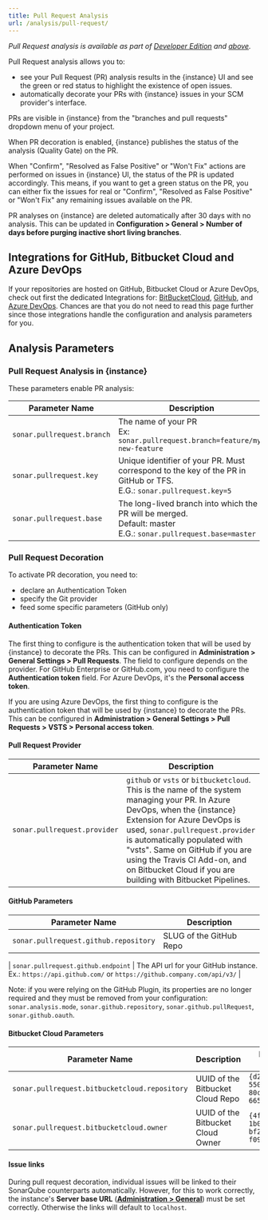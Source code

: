 ```yaml
---
title: Pull Request Analysis
url: /analysis/pull-request/
---
```


<!-- sonarqube -->

_Pull Request analysis is available as part of [Developer Edition](https://redirect.sonarsource.com/editions/developer.html) and [above](https://www.sonarsource.com/plans-and-pricing/)._

<!-- /sonarqube -->


Pull Request analysis allows you to:

* see your Pull Request (PR) analysis results in the {instance} UI and see the green or red status to highlight the existence of open issues.
* automatically decorate your PRs with {instance} issues in your SCM provider's interface. 

PRs are visible in {instance} from the "branches and pull requests" dropdown menu of your project.

When PR decoration is enabled, {instance} publishes the status of the analysis (Quality Gate) on the PR.

When "Confirm", "Resolved as False Positive" or "Won't Fix" actions are performed on issues in {instance} UI, the status of the PR is updated accordingly. This means, if you want to get a green status on the PR, you can either fix the issues for real or "Confirm", "Resolved as False Positive" or "Won't Fix" any remaining issues available on the PR.

PR analyses on {instance} are deleted automatically after 30 days with no analysis. This can be updated in **Configuration > General > Number of days before purging inactive short living branches**. 

<!-- sonarcloud -->
## Integrations for GitHub, Bitbucket Cloud and Azure DevOps
If your repositories are hosted on GitHub, Bitbucket Cloud or Azure DevOps, check out first the dedicated Integrations for: [BitBucketCloud](/integrations/bitbucketcloud/), [GitHub](/integrations/github/), and [Azure DevOps](/integrations/vsts/). Chances are that you do not need to read this page further since those integrations handle the configuration and analysis parameters for you.
<!-- /sonarcloud -->

## Analysis Parameters
### Pull Request Analysis in {instance}
These parameters enable PR analysis:

| Parameter Name        | Description |
| --------------------- | ------------------ |
| `sonar.pullrequest.branch` | The name of your PR<br/> Ex: `sonar.pullrequest.branch=feature/my-new-feature`|
| `sonar.pullrequest.key` | Unique identifier of your PR. Must correspond to the key of the PR in GitHub or TFS. <br/> E.G.: `sonar.pullrequest.key=5` |
| `sonar.pullrequest.base` | The long-lived branch into which the PR will be merged. <br/> Default: master <br/> E.G.: `sonar.pullrequest.base=master`|

### Pull Request Decoration
To activate PR decoration, you need to:

* declare an Authentication Token
* specify the Git provider
* feed some specific parameters (GitHub only)

#### Authentication Token
<!-- sonarqube -->
The first thing to configure is the authentication token that will be used by {instance} to decorate the PRs. This can be configured in **Administration > General Settings > Pull Requests**. The field to configure depends on the provider.
For GitHub Enterprise or GitHub.com, you need to configure the **Authentication token** field. For Azure DevOps, it's the **Personal access token**.
<!-- /sonarqube -->
<!-- sonarcloud -->
If you are using Azure DevOps, the first thing to configure is the authentication token that will be used by {instance} to decorate the PRs. This can be configured in **Administration > General Settings > Pull Requests > VSTS > Personal access token**.
<!-- /sonarcloud -->

#### Pull Request Provider
| Parameter Name        | Description |
| --------------------- | ------------------ |
| `sonar.pullrequest.provider` | `github` or `vsts` <!-- sonarcloud -->or `bitbucketcloud`<!-- /sonarcloud -->. This is the name of the system managing your PR. In Azure DevOps, when the {instance} Extension for Azure DevOps is used, `sonar.pullrequest.provider` is automatically populated with "vsts". <!-- sonarcloud -->Same on GitHub if you are using the Travis CI Add-on, and on Bitbucket Cloud if you are building with Bitbucket Pipelines.<!-- /sonarcloud -->|

#### GitHub Parameters
| Parameter Name        | Description |
| --------------------- | ------------------ |
| `sonar.pullrequest.github.repository` | SLUG of the GitHub Repo |
<!-- sonarqube -->
| `sonar.pullrequest.github.endpoint` | The API url for your GitHub instance.<br/> Ex.: `https://api.github.com/` or `https://github.company.com/api/v3/` |
<!-- /sonarqube -->

Note: if you were relying on the GitHub Plugin, its properties are no longer required and they must be removed from your configuration: `sonar.analysis.mode`, `sonar.github.repository`, `sonar.github.pullRequest`, `sonar.github.oauth`.

<!-- sonarcloud -->
#### Bitbucket Cloud Parameters
| Parameter Name        | Description | Example value |
| --------------------- | ------------------ |------------------ |
| `sonar.pullrequest.bitbucketcloud.repository` | UUID of the Bitbucket Cloud Repo | `{d2615dd4-550d-43e5-80c4-665f951e5d6e}` |
| `sonar.pullrequest.bitbucketcloud.owner` | UUID of the Bitbucket Cloud Owner | `{4f9fd128-1b08-49ec-bf2c-f094163cff4d}` |
<!-- /sonarcloud -->

<!-- sonarqube -->
#### Issue links
During pull request decoration, individual issues will be linked to their SonarQube counterparts automatically. However, for this to work correctly, the instance's **Server base URL** (**[Administration > General](/#sonarqube-admin#/admin/settings)**) must be set correctly. Otherwise the links will default to `localhost`.
<!-- /sonarqube -->
